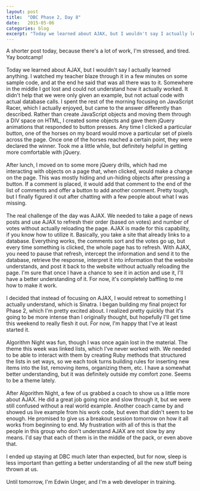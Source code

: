 ```yaml
---
layout: post
title:  "DBC Phase 2, Day 8"
date:   2015-05-06
categories: blog
excerpt: "Today we learned about AJAX, but I wouldn't say I actually learned anything. I watched my teacher blaze through it in a few minutes on some sample code, and at the end he said that was all there was to it. Somewhere in the middle I got lost and could not understand how it actually worked. It didn't help that we were only given an example, but not actual code with actual database calls. I spent the rest of the morning focusing on JavaScript Racer, which I actually enjoyed, but came to the answer differently than described. Rather than create JavaScript objects and moving them through a DIV space on HTML, I created some objects and gave them jQuery animations that responded to button presses. Any time I clicked a particular button, one of the horses on my board would move a particular set of pixels across the page. Once one of the horses reached a certain point, they were declared the winner. Took me a little while, but definitely helpful in getting more comfortable with jQuery."
---
```


A shorter post today, because there's a lot of work, I'm stressed, and tired. Yay bootcamp!
<br>
<br>
Today we learned about AJAX, but I wouldn't say I actually learned anything. I watched my teacher blaze through it in a few minutes on some sample code, and at the end he said that was all there was to it. Somewhere in the middle I got lost and could not understand how it actually worked. It didn't help that we were only given an example, but not actual code with actual database calls. I spent the rest of the morning focusing on JavaScript Racer, which I actually enjoyed, but came to the answer differently than described. Rather than create JavaScript objects and moving them through a DIV space on HTML, I created some objects and gave them jQuery animations that responded to button presses. Any time I clicked a particular button, one of the horses on my board would move a particular set of pixels across the page. Once one of the horses reached a certain point, they were declared the winner. Took me a little while, but definitely helpful in getting more comfortable with jQuery.
<br>
<br>
After lunch, I moved on to some more jQuery drills, which had me interacting with objects on a page that, when clicked, would make a change on the page. This was mostly hiding and un-hiding objects after pressing a button. If a comment is placed, it would add that comment to the end of the list of comments and offer a button to add another comment. Pretty tough, but I finally figured it out after chatting with a few people about what I was missing.
<br>
<br>
The real challenge of the day was AJAX. We needed to take a page of news posts and use AJAX to refresh their order (based on votes) and number of votes without actually reloading the page. AJAX is made for this capability, if you know how to utilize it. Basically, you take a site that already links to a database. Everything works, the comments sort and the votes go up, but every time something is clicked, the whole page has to refresh. With AJAX, you need to pause that refresh, intercept the information and send it to the database, retrieve the response, interpret it into information that the website understands, and post it back to the website without actually reloading the page. I'm sure that once I have a chance to see it in action and use it, I'll have a better understanding of it. For now, it's completely baffling to me how to make it work.
<br>
<br>
I decided that instead of focusing on AJAX, I would retreat to something I actually understand, which is Sinatra. I began building my final project for Phase 2, which I'm pretty excited about. I realized pretty quickly that it's going to be more intense than I originally thought, but hopefully I'll get time this weekend to really flesh it out. For now, I'm happy that I've at least started it.
<br>
<br>
Algorithm Night was fun, though I was once again lost in the material. The theme this week was linked lists, which I've never worked with. We needed to be able to interact with them by creating Ruby methods that structured the lists in set ways, so we each took turns building rules for inserting new items into the list, removing items, organizing them, etc. I have a somewhat better understanding, but it was definitely outside my comfort zone. Seems to be a theme lately.
<br>
<br>
After Algorithm Night, a few of us grabbed a coach to show us a little more about AJAX. He did a great job going nice and slow through it, but we were still confused without a real world example. Another coach came by and showed us live example from his work code, but even that didn't seem to be enough. He promised to give us a breakout session tomorrow on how it all works from beginning to end. My frustration with all of this is that the people in this group who don't understand AJAX are not slow by any means. I'd say that each of them is in the middle of the pack, or even above that.
<br>
<br>
I ended up staying at DBC much later than expected, but for now, sleep is less important than getting a better understanding of all the new stuff being thrown at us.
<br>
<br>
Until tomorrow, I'm Edwin Unger, and I'm a web developer in training.